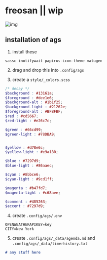 # freosan || wip

![img](https://raw.githubusercontent.com/chadcat7/crystal/freosan/.github/image.png)

## installation of ags

1. install these 
```
sassc inotifywait papirus-icon-theme matugen
```

2. drag and drop this into `.config/ags`

3. create a `style/_colors.scss`

```scss
/* decay */
$background : #13161a;
$foreground : #dee1e6;
$background-alt : #1b1f25;
$background-light : #21262e;
$foreground-alt : #BFBFBF;
$red : #cd5667;
$red-light : #e26c7c;

$green : #66cd99;
$green-light : #78DBA9;


$yellow : #d78e6c;
$yellow-light : #e9a180;

$blue : #7297d9;
$blue-light : #86aaec;

$cyan : #8bbce6;
$cyan-light : #9cd1ff;

$magenta : #b47fd7;
$magenta-light : #c68aee;

$comment : #485263;
$accent : #7297d9;
```

4. create `.config/ags/.env`

```
OPENWEATHERAPIKEY=key
CITY=New York
```

5. create `.config/ags/_data/agenda.md` and `.config/ags/_data/timerhistory.txt`

```md 
# any stuff here
```
